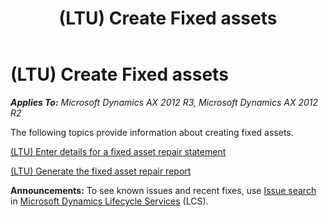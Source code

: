 ﻿---
title: (LTU) Create Fixed assets
TOCTitle: (LTU) Create Fixed assets
ms:assetid: 5c0afc06-9754-48c3-8af5-3bb4866938fe
ms:mtpsurl: https://technet.microsoft.com/en-us/library/JJ665098(v=AX.60)
ms:contentKeyID: 49386679
ms.date: 04/18/2014
mtps_version: v=AX.60
---

# (LTU) Create Fixed assets 


_**Applies To:** Microsoft Dynamics AX 2012 R3, Microsoft Dynamics AX 2012 R2_

The following topics provide information about creating fixed assets.

[(LTU) Enter details for a fixed asset repair statement](ltu-enter-details-for-a-fixed-asset-repair-statement.md)

[(LTU) Generate the fixed asset repair report](ltu-generate-the-fixed-asset-repair-report.md)

  
**Announcements:** To see known issues and recent fixes, use [Issue search](http://go.microsoft.com/fwlink/?linkid=389258) in [Microsoft Dynamics Lifecycle Services](http://go.microsoft.com/fwlink/?linkid=306505) (LCS).

